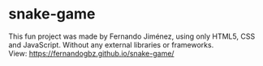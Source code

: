 # snake-game

This fun project was made by Fernando Jiménez, using only HTML5, CSS and JavaScript. Without any external libraries or frameworks.
<br>
View: https://fernandogbz.github.io/snake-game/
